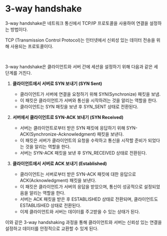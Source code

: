 # **3-way handshake**

3-way handshake은 네트워크 통신에서 TCP/IP 프로토콜을 사용하여 연결을 설정하는 방법이다.

TCP (Transmission Control Protocol)는 인터넷에서 신뢰성 있는 데이터 전송을 위해 사용되는 프로토콜이다.

<br>

3-way handshake은 클라이언트와 서버 간에 세션을 설정하기 위해 다음과 같은 세 단계를 거친다.

1. **클라이언트에서 서버로 SYN 보내기 (SYN Sent)**

   - 클라이언트가 서버에 연결을 요청하기 위해 SYN(Synchronize) 패킷을 보냄.
   - 이 패킷은 클라이언트가 서버와 통신을 시작하려는 것을 알리는 역할을 한다.
   - 클라이언트는 SYN 패킷을 보낸 후 SYN_SENT 상태로 전환된다.

2. **서버에서 클라이언트로 SYN-ACK 보내기 (SYN Received)**

   - 서버는 클라이언트로부터 받은 SYN 패킷에 응답하기 위해 SYN-ACK(Synchronize-Acknowledgment) 패킷을 보낸다.
   - 이 패킷은 서버가 클라이언트의 요청을 수락하고 통신을 시작할 준비가 되었다는 것을 알리는 역할을 한다.
   - 서버는 SYN-ACK 패킷을 보낸 후 SYN_RECEIVED 상태로 전환된다.

3. **클라이언트에서 서버로 ACK 보내기 (Established)**

   - 클라이언트는 서버로부터 받은 SYN-ACK 패킷에 대한 응답으로 ACK(Acknowledgment) 패킷을 보낸다.
   - 이 패킷은 클라이언트가 서버의 응답을 받았으며, 통신이 성공적으로 설정되었음을 알리는 역할을 한다.
   - 서버는 ACK 패킷을 받은 후 ESTABLISHED 상태로 전환되며, 클라이언트도 ESTABLISHED 상태로 전환된다.
   - 이제 클라이언트와 서버는 데이터를 주고받을 수 있는 상태가 된다.

이와 같은 3-way handshaking 과정을 통해 클라이언트와 서버는 신뢰성 있는 연결을 설정하고 데이터를 안정적으로 교환할 수 있게 된다.
